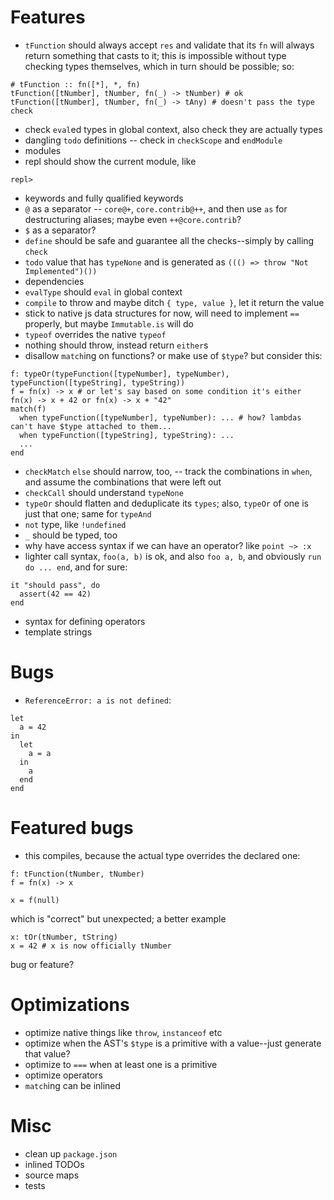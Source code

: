 # Features
- `tFunction` should always accept `res` and validate that its `fn` will always return something that casts to it; this is impossible without type checking types themselves, which in turn should be possible; so:
```
# tFunction :: fn([*], *, fn)
tFunction([tNumber], tNumber, fn(_) -> tNumber) # ok
tFunction([tNumber], tNumber, fn(_) -> tAny) # doesn't pass the type check
```
- check `eval`ed types in global context, also check they are actually types
- dangling `todo` definitions -- check in `checkScope` and `endModule`
- modules
- repl should show the current module, like
```
repl>
```
- keywords and fully qualified keywords
- `@` as a separator -- `core@+`, `core.contrib@++`, and then use `as` for destructuring aliases; maybe even `++@core.contrib`?
- `$` as a separator?
- `define` should be safe and guarantee all the checks--simply by calling `check`
- `todo` value that has `typeNone` and is generated as `((() => throw "Not Implemented")())`
- dependencies
- `evalType` should `eval` in global context
- `compile` to throw and maybe ditch `{ type, value }`, let it return the value
- stick to native js data structures for now, will need to implement `==` properly, but maybe `Immutable.is` will do
- `typeof` overrides the native `typeof`
- nothing should throw, instead return `either`s
- disallow `match`ing on functions? or make use of `$type`? but consider this:
```
f: typeOr(typeFunction([typeNumber], typeNumber), typeFunction([typeString], typeString))
f = fn(x) -> x # or let's say based on some condition it's either fn(x) -> x + 42 or fn(x) -> x + "42"
match(f)
  when typeFunction([typeNumber], typeNumber): ... # how? lambdas can't have $type attached to them...
  when typeFunction([typeString], typeString): ...
  ...
end
```
- `checkMatch` `else` should narrow, too, -- track the combinations in `when`, and assume the combinations that were left out
- `checkCall` should understand `typeNone`
- `typeOr` should flatten and deduplicate its `types`; also, `typeOr` of one is just that one; same for `typeAnd`
- `not` type, like `!undefined`
- `_` should be typed, too
- why have access syntax if we can have an operator? like `point ~> :x`
- lighter call syntax, `foo(a, b)` is ok, and also `foo a, b`, and obviously `run do ... end`, and for sure:
```
it "should pass", do
  assert(42 == 42)
end
```
- syntax for defining operators
- template strings

# Bugs
- `ReferenceError: a is not defined`:
```
let
  a = 42
in
  let
    a = a
  in
    a
  end
end
```

# Featured bugs
- this compiles, because the actual type overrides the declared one:
```
f: tFunction(tNumber, tNumber)
f = fn(x) -> x

x = f(null)
```
which is "correct" but unexpected;
a better example
```
x: tOr(tNumber, tString)
x = 42 # x is now officially tNumber
```
bug or feature?

# Optimizations
- optimize native things like `throw`, `instanceof` etc
- optimize when the AST's `$type` is a primitive with a value--just generate that value?
- optimize to `===` when at least one is a primitive
- optimize operators
- `match`ing can be inlined

# Misc
- clean up `package.json`
- inlined TODOs
- source maps
- tests

